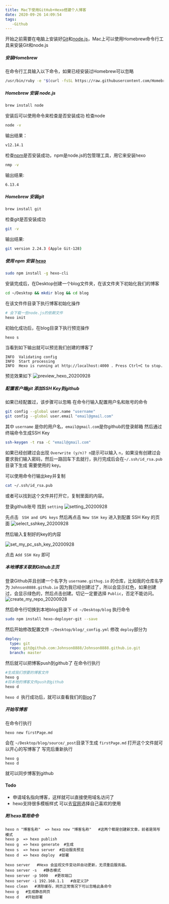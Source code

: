```yaml
---
title: Mac下使用GitHub+Hexo搭建个人博客
date: 2020-09-26 14:09:54
tags:
   -Github
---
```



开始之前需要在电脑上安装好[Git](https://git-scm.com/)和[node.js](https://nodejs.org/en/)，Mac上可以使用Homebrew命令行工具来安装Git和node.js

##### 安装Homebrew
在命令行工具输入以下命令，如果已经安装过Homebrew可以忽略
``` bash
/usr/bin/ruby -e "$(curl -fsSL https://raw.githubusercontent.com/Homebrew/install/master/install)"
```

##### Homebrew 安装 node.js
``` bash
brew install node
```
安装后可以使用命令来检查是否安装成功
检查node
``` bash
node -v
```
输出结果：
``` bash
v12.14.1
```
检查[npm](https://www.npmjs.com/)是否安装成功，npm是node.js的包管理工具，用它来安装hexo
``` bash
nmp -v
```
输出结果:
``` bash
6.13.4
```
##### Homebrew 安装git
``` bash
brew install git
```
检查git是否安装成功
``` bash
git -v
``` 
输出结果:
``` bash
git version 2.24.3 (Apple Git-128)
```
##### 使用 npm 安装 [hexo](https://hexo.io/zh-cn/docs/)
``` bash
sudo npm install -g hexo-cli
``` 
安装完成后，在Desktop创建一个blog文件夹，在该文件夹下初始化我们的博客
``` bash
cd ~/Desktop && mkdir blog && cd blog
``` 
在该文件件目录下执行博客初始化操作
``` bash
# 会下载一些node.js的依赖文件
hexo init
```
初始化成功后，在blog目录下执行预览操作
``` bash
hexo s 
``` 
当看到如下输出就可以预览我们创建的博客了
```
INFO  Validating config
INFO  Start processing
INFO  Hexo is running at http://localhost:4000 . Press Ctrl+C to stop. 
```
预览效果如下
![preview_hexo_20200928](https://raw.githubusercontent.com/Johnson8888/blog_pages/master/images/preview_hexo_20200928.jpg?token=ABHYKC6GGI7M7RYCFYEQZHK7OFLXA)

##### 配置客户端git  添加SSH Key到github
如果已经配置过，该步骤可以忽略
在命令行输入配置用户名和账号的命令
``` bash
git config --global user.name "username"
git config --global user.email "email@gmail.com"
```
其中 ```username``` 是你的用户名，```email@gmail.com```是你github的登录邮箱
然后通过终端命令生成SSH Key
``` bash
ssh-keygen -t rsa -C "email@gmail.com"
```
如果已经创建过会出现 ```Overwrite (y/n)? n```提示可以输入 ```n```，如果没有创建过会要求我们输入密码，然后一路回车下去就行，执行完成后会在```~/.ssh/id_rsa.pub```目录下生成 需要使用的 key。

可以使用命令行输出key并复制
``` bash
cat ~/.ssh/id_rsa.pub
```
或者可以找到这个文件并打开它，复制里面的内容。

登录github账号 找到 ```setting```
![setting_20200928](https://raw.githubusercontent.com/Johnson8888/blog_pages/master/images/setting_20200928.png?token=ABHYKC5W7STFHCWPLTJXG5S7OFODK)

先点击 ``` SSH and GPG keys``` 然后再点击 ``` New SSH key ``` 进入到配置 SSH Key 的页面
![select_sshkey_20200928](https://raw.githubusercontent.com/Johnson8888/blog_pages/master/images/select_sshkey_20200928.jpg?token=ABHYKC5WITD7CZYQDC4ABAK7OFO3W)

然后输入复制好的key的内容

![set_my_pc_ssh_key_20200928](https://raw.githubusercontent.com/Johnson8888/blog_pages/master/images/set_my_pc_ssh_key_20200928.png?token=ABHYKC4PWIEGG63VBN3Q3NS7OFPEC)

点击 ``` Add SSH Key ``` 即可

##### 本地博客关联到Github主页
登录Github并且创建一个名字为 ```username.githug.io``` 的仓库，比如我的仓库名字为 ```Johnson8888.github.io```
因为我已经创建过了，所以会显示红色，如果创建过，会显示绿色的，然后点击创建。切记一定要选择 ```Public```，否定不能访问。
![create_my_repo_20200928](https://raw.githubusercontent.com/Johnson8888/blog_pages/master/images/create_my_repo_20200928.png?token=ABHYKCYY4HSYNU4W6VVG5Q27OFPVO)

然后命令行切换到本地blog目录下 ```cd ~/Desktop/blog```
执行命令
``` bash 
sudo npm install hexo-deployer-git --save
```
然后开始修改配置文件 ```~/Desktop/blog/_config.yml```
修改 ```deploy```部分为
``` yaml
deploy:
  type: git
  repo: git@github.com:Johnson8888/Johnson8888.github.io.git
  branch: master
```
然后就可以把博客push到github了
在命令行执行
``` bash
#生成我们想要的博客文件
hexo g
#将本地的博客文件push到github
hexo d
```
```hexo d ```执行成功后，就可以查看我们的[Blog](https://johnson8888.github.io)了

##### 开始写博客
在命令行执行
```
hexo new firstPage.md 
```
会在 ```~/Desktop/blog/source/_post```目录下生成 ```firstPage.md``` 打开这个文件就可以开心的写博客了
写完后重新执行
``` bash
hexo g
hexo d
```
就可以同步博客到github
#### Todo
- 申请域名指向博客，这样就可以直接使用域名访问了
- hexo支持很多模板样式 可以去[官网](https://hexo.io/themes/)选择自己喜欢的使用

##### 附 hexo常用命令
```
hexo n "博客名称"  => hexo new "博客名称"   #这两个都是创建新文章，前者是简写模式
hexo p  => hexo publish
hexo g  => hexo generate  #生成
hexo s  => hexo server  #启动服务预览
hexo d  => hexo deploy  #部署  

hexo server   #Hexo 会监视文件变动并自动更新，无须重启服务器。
hexo server -s   #静态模式
hexo server -p 5000   #更改端口
hexo server -i 192.168.1.1   #自定义IP
hexo clean   #清除缓存，网页正常情况下可以忽略此条命令
hexo g   #生成静态网页
hexo d   #开始部署
```